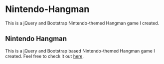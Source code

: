 # Nintendo-Hangman
This is a jQuery and Bootstrap Nintendo-themed Hangman game I created. 
<!DOCTYPE html>
<html>
<head>
	<title></title>
</head>
<body>
<h2>Nintendo Hangman</h2>
<p>This is a jQuery and Bootstrap based Nintendo-themed Hangman game I created. Feel free to check it out <a href='https://protected-garden-11590.herokuapp.com/' target='_blank'>here</a>.</p>
</body>
</html>